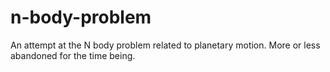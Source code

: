 # n-body-problem
An attempt at the N body problem related to planetary motion. More or less abandoned for the time being.
